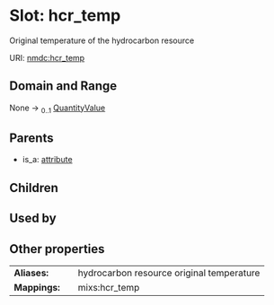 
# Slot: hcr_temp


Original temperature of the hydrocarbon resource

URI: [nmdc:hcr_temp](https://microbiomedata/meta/hcr_temp)


## Domain and Range

None &#8594;  <sub>0..1</sub> [QuantityValue](QuantityValue.md)

## Parents

 *  is_a: [attribute](attribute.md)

## Children


## Used by


## Other properties

|  |  |  |
| --- | --- | --- |
| **Aliases:** | | hydrocarbon resource original temperature |
| **Mappings:** | | mixs:hcr_temp |

